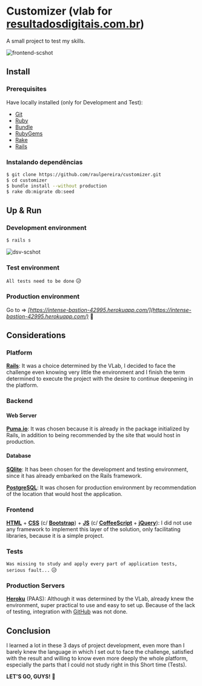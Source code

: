 # Customizer (vlab for [resultadosdigitais.com.br](http://resultadosdigitais.com.br/))

A small project to test my skills.

![frontend-scshot](../master/scshot/frontend-scshot.png)

## Install

### Prerequisites

Have locally installed (only for Development and Test):
- [Git](https://git-scm.com/)
- [Ruby](https://ruby-lang.org)
- [Bundle](http://bundler.io/)
- [RubyGems](https://rubygems.org/)
- [Rake](https://github.com/ruby/rake)
- [Rails](http://rubyonrails.org/)

### Instalando dependências

```bash
$ git clone https://github.com/raulpereira/customizer.git
$ cd customizer
$ bundle install --without production
$ rake db:migrate db:seed
```

## Up & Run

### Development environment

```bash
$ rails s
```
![dsv-scshot](../master/scshot/dsv-scshot.png)

### Test environment

`All tests need to be done` :disappointed_relieved:

### Production environment

Go to => *[https://intense-bastion-42995.herokuapp.com/](https://intense-bastion-42995.herokuapp.com/)* :clap:

## Considerations

### Platform

**[Rails](http://rubyonrails.org/)**: It was a choice determined by the VLab, I decided to face the challenge even knowing very little the environment and I finish the term determined to execute the project with the desire to continue deepening in the platform.

### Backend

#### Web Server

**[Puma.io](http://puma.io/)**: It was chosen because it is already in the package initialized by Rails, in addition to being recommended by the site that would host in production.

#### Database

**[SQlite](https://sqlite.org/)**: It has been chosen for the development and testing environment, since it has already embarked on the Rails framework. 

**[PostgreSQL](https://www.postgresql.org/)**: It was chosen for production environment by recommendation of the location that would host the application.

### Frontend

**[HTML](https://w3.org/html/)** + **[CSS](https://w3.org/Style/CSS/)** (c/ **[Bootstrap](http://getbootstrap.com/)**) + **[JS](https://developer.mozilla.org/en-US/docs/Web/JavaScript)** (c/ **[CoffeeScript](http://coffeescript.org/)** + **[jQuery](https://jquery.com/)**): I did not use any framework to implement this layer of the solution, only facilitating libraries, because it is a simple project.

### Tests

`Was missing to study and apply every part of application tests, serious fault...` :disappointed_relieved:

### Production Servers

**[Heroku](https://heroku.com)** (PAAS): Although it was determined by the VLab, already knew the environment, super practical to use and easy to set up. Because of the lack of testing, integration with [GitHub](https://github.com/) was not done.

## Conclusion

I learned a lot in these 3 days of project development, even more than I barely knew the language in which I set out to face the challenge, satisfied with the result and willing to know even more deeply the whole platform, especially the parts that I could not study right in this Short time (Tests).

**LET'S GO, GUYS!** :muscle:
